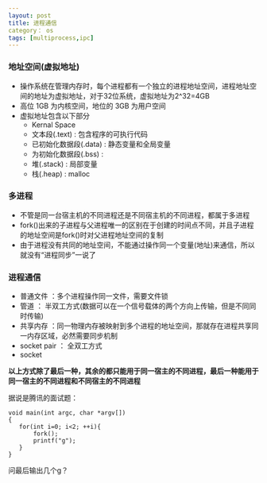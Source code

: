 ```yaml
---
layout: post
title: 进程通信
category： os
tags: [multiprocess,ipc]
---
```


### 地址空间(虚拟地址)
* 操作系统在管理内存时，每个进程都有一个独立的进程地址空间，进程地址空间的地址为虚拟地址，对于32位系统，虚拟地址为2^32=4GB
* 高位 1GB 为内核空间，地位的 3GB 为用户空间
* 虚拟地址包含以下部分
  - Kernal Space
  - 文本段(.text) : 包含程序的可执行代码
  - 已初始化数据段(.data) : 静态变量和全局变量 
  - 为初始化数据段(.bss) : 
  - 堆(.stack) : 局部变量
  - 栈(.heap) : malloc
  
### 多进程
* 不管是同一台宿主机的不同进程还是不同宿主机的不同进程，都属于多进程
* fork()出来的子进程与父进程唯一的区别在于创建的时间点不同，并且子进程的地址空间是fork()时对父进程地址空间的复制
* 由于进程没有共同的地址空间，不能通过操作同一个变量(地址)来通信，所以就没有“进程同步”一说了

### 进程通信
* 普通文件 ：多个进程操作同一文件，需要文件锁
* 管道 ： 半双工方式(数据可以在一个信号载体的两个方向上传输，但是不同同时传输)
* 共享内存 ：同一物理内存被映射到多个进程的地址空间，那就存在进程共享同一内存区域，必然需要同步机制
* socket pair ： 全双工方式
* socket 

**以上方式除了最后一种，其余的都只能用于同一宿主的不同进程，最后一种能用于同一宿主的不同进程和不同宿主的不同进程**

据说是腾讯的面试题：

    void main(int argc, char *argv[])
    {
       for(int i=0; i<2; ++i){
           fork();
           printf("g");
       }
    }
 
 问最后输出几个g？
